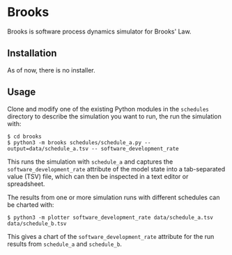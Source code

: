 # Brooks

Brooks is software process dynamics simulator for Brooks' Law.

## Installation

As of now, there is no installer.

## Usage

Clone and modify one of the existing Python modules in the `schedules` directory to describe the simulation you want
to run, the run the simulation with:

    $ cd brooks
    $ python3 -m brooks schedules/schedule_a.py --output=data/schedule_a.tsv -- software_development_rate
    
This runs the simulation with `schedule_a` and captures the `software_development_rate` attribute of the model
state into a tab-separated value (TSV) file, which can then be inspected in a text editor or spreadsheet.

The results from one or more simulation runs with different schedules can be charted with:

    $ python3 -m plotter software_development_rate data/schedule_a.tsv data/schedule_b.tsv
    
This gives a chart of the `software_development_rate` attribute for the run results from `schedule_a` and
`schedule_b`.
    
